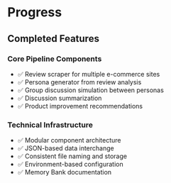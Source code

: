 # Progress

## Completed Features

### Core Pipeline Components
- ✅ Review scraper for multiple e-commerce sites
- ✅ Persona generator from review analysis
- ✅ Group discussion simulation between personas
- ✅ Discussion summarization
- ✅ Product improvement recommendations

### Technical Infrastructure
- ✅ Modular component architecture
- ✅ JSON-based data interchange
- ✅ Consistent file naming and storage
- ✅ Environment-based configuration
- ✅ Memory Bank documentation

